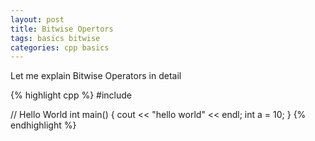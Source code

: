```yaml
---
layout: post
title: Bitwise Opertors
tags: basics bitwise
categories: cpp basics
---
```

Let me explain Bitwise Operators in detail

{% highlight cpp %}
#include <iostream>

// Hello World
int main()
{
    cout << "hello world" << endl;
    int a = 10;
}
{% endhighlight %}

